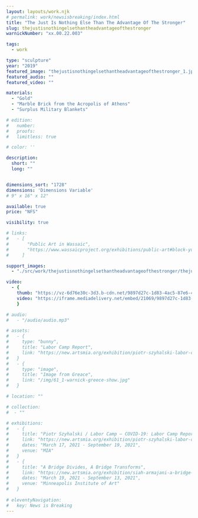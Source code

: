 ```yaml
---
layout: layouts/work.njk
# permalink: work/newsisbreaking/index.html
title: "The Just Is Nothing Else Than The Advantage Of The Stronger"
slug: thejustisnothingelsethantheadvantageofthestronger
warnickNumber: "xx.00.22.003"

tags:
  - work

type: "sculpture"
year: "2019"
featured_image: "thejustisnothingelsethantheadvantageofthestronger_1.jpg"
featured_audio: ""
featured_video: ""

materials: 
  - "Gold"
  - "Marble Brick from the Acropolis of Athens"
  - "Surplus Military Blankets"

# edition: 
#   number: 
#   proofs: 
#   limitless: true

# color: ''

description:
  short: ""
  long: ""


dimensions_sort: "1728"
dimensions: 'Dimensions Variable'
# 9" x 16" x 12"

available: true
price: "NFS"

visibility: true

# links:
#   - [
#       "Public Art in Wassaic",
#       "https://www.wassaicproject.org/exhibitions/public-art#block-yui_3_17_2_1_1635259463800_75918",
#     ]

support_images: 
  - "./src/work/thejustisnothingelsethantheadvantageofthestronger/thejustisnothingelsethantheadvantageofthestronger_2.jpg"

video:
  - {
    thumb: "https://vz-6d76e30c-3d3.b-cdn.net/9897d27c-1d83-4ac5-87e6-4948fbd840e7/preview.webp",
    video: "https://iframe.mediadelivery.net/embed/21069/9897d27c-1d83-4ac5-87e6-4948fbd840e7"
    }

# audio:
#   - "/audio/audio.mp3"

# assets: 
#   - {
#     type: "bunny",
#     title: "Labor Camp Report",
#     link: "https://new.artsmia.org/exhibition/piotr-szyhalski-labor-camp-covid-19-labor-camp-report"
#   }
#   - {
#     type: "image",
#     title: "Image from Greace",
#     link: "/img/61_1-warnick-greece-show.jpg"
#   }

# location: ""

# collection:
#  - ""

# exhibitions:
#   - {
#     title: "Piotr Szyhalski / Labor Camp – COVID-19: Labor Camp Report",
#     link: "https://new.artsmia.org/exhibition/piotr-szyhalski-labor-camp-covid-19-labor-camp-report",
#     dates: "March 17, 2021 - September 19, 2021",
#     venue: "MIA"
#   }
#   - {
#     title: "A Bridge Divides, A Bridge Transforms",
#     link: "https://new.artsmia.org/exhibition/siah-armajani-a-bridge-divides-a-bridge-transforms",
#     dates: "March 19, 2021 - September 13, 2021",
#     venue: "Minneapolis Institute of Art"
#   }
  
# eleventyNavigation:
#   key: News is Breaking
---
```

